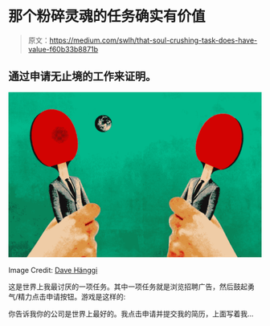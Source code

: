 # 那个粉碎灵魂的任务确实有价值

> 原文：<https://medium.com/swlh/that-soul-crushing-task-does-have-value-f60b33b8871b>

## 通过申请无止境的工作来证明。

![](img/d495079e8dadd089da33d36e50d93774.png)

Image Credit: [Dave Hänggi](http://davehaenggi.com/)

这是世界上我最讨厌的一项任务。其中一项任务就是浏览招聘广告，然后鼓起勇气/精力点击申请按钮。游戏是这样的:

你告诉我你的公司是世界上最好的。我点击申请并提交我的简历，上面写着我…